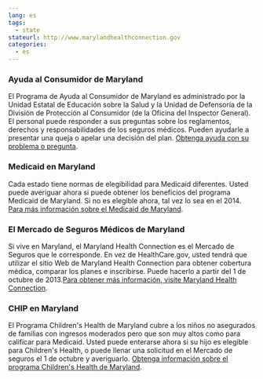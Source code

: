 ```yaml
--- 
lang: es 
tags: 
  - state
stateurl: http://www.marylandhealthconnection.gov 
categories: 
  - es
--- 
```


### Ayuda al Consumidor de Maryland

El Programa de Ayuda al Consumidor de Maryland es administrado por la Unidad Estatal de Educación sobre la Salud y la Unidad de Defensoría de la División de Protección al Consumidor (de la Oficina del Inspector General). El personal puede responder a sus preguntas sobre los reglamentos, derechos y responsabilidades de los seguros médicos. Pueden ayudarle a presentar una queja o apelar una decisión del plan. [Obtenga ayuda con su problema o pregunta](http://www.oag.state.md.us/Consumer/HEAU.htm). 

### Medicaid en Maryland

Cada estado tiene normas  de elegibilidad para Medicaid diferentes.  Usted puede averiguar ahora si puede obtener los beneficios del programa Medicaid de Maryland. Si no es elegible ahora, tal vez lo sea en el 2014. [Para más información sobre el Medicaid de Maryland](https://mmcp.dhmh.maryland.gov/SitePages/Medicaid%20Medical%20Assistance%20Overview.aspx). 

###  El Mercado de Seguros Médicos de Maryland

Si vive en Maryland, el Maryland Health Connection es el Mercado de Seguros que le corresponde. En vez de HealthCare.gov, usted tendrá que utilizar el sitio Web de Maryland Health Connection para obtener cobertura médica, comparar los planes e inscribirse. Puede hacerlo a partir del 1 de octubre de 2013.[Para obtener más información, visite Maryland Health Connection](http://www.marylandhealthconnection.gov). 

### CHIP en Maryland

El Programa Children's Health de Maryland  cubre a los niños no asegurados de familias con ingresos moderados pero que son muy altos como para calificar para Medicaid. Usted puede enterarse ahora si su hijo es elegible para Children's Health, o puede llenar una solicitud en el Mercado de seguros el 1 de octubre y averiguarlo. [Obtenga información sobre el programa Children's Health de Maryland](http://www.mmcp.dhmh.maryland.gov/chp/SitePages/Home.aspx).
